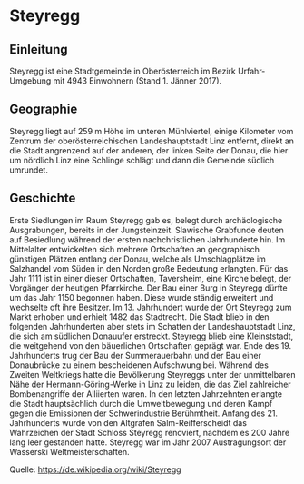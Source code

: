 # Steyregg
## Einleitung
Steyregg ist eine Stadtgemeinde in Oberösterreich im Bezirk Urfahr-Umgebung mit 4943 Einwohnern (Stand 1. Jänner 2017).
## Geographie
Steyregg liegt auf 259 m Höhe im unteren Mühlviertel, einige Kilometer vom Zentrum der oberösterreichischen Landeshauptstadt Linz entfernt, direkt an die Stadt angrenzend auf der anderen, der linken Seite der Donau, die hier um nördlich Linz eine Schlinge schlägt und dann die Gemeinde südlich umrundet.
## Geschichte
Erste Siedlungen im Raum Steyregg gab es, belegt durch archäologische Ausgrabungen, bereits in der Jungsteinzeit. Slawische Grabfunde deuten auf Besiedlung während der ersten nachchristlichen Jahrhunderte hin.
Im Mittelalter entwickelten sich mehrere Ortschaften an geographisch günstigen Plätzen entlang der Donau, welche als Umschlagplätze im Salzhandel vom Süden in den Norden große Bedeutung erlangten. Für das Jahr 1111 ist in einer dieser Ortschaften, Taversheim, eine Kirche belegt, der Vorgänger der heutigen Pfarrkirche. Der Bau einer Burg in Steyregg dürfte um das Jahr 1150 begonnen haben. Diese wurde ständig erweitert und wechselte oft ihre Besitzer. Im 13. Jahrhundert wurde der Ort Steyregg zum Markt erhoben und erhielt 1482 das Stadtrecht. Die Stadt blieb in den folgenden Jahrhunderten aber stets im Schatten der Landeshauptstadt Linz, die sich am südlichen Donauufer erstreckt. Steyregg blieb eine Kleinststadt, die weitgehend von den bäuerlichen Ortschaften geprägt war.
Ende des 19. Jahrhunderts trug der Bau der Summerauerbahn und der Bau einer Donaubrücke zu einem bescheidenen Aufschwung bei. Während des Zweiten Weltkriegs hatte die Bevölkerung Steyreggs unter der unmittelbaren Nähe der Hermann-Göring-Werke in Linz zu leiden, die das Ziel zahlreicher Bombenangriffe der Alliierten waren. In den letzten Jahrzehnten erlangte die Stadt hauptsächlich durch die Umweltbewegung und deren Kampf gegen die Emissionen der Schwerindustrie Berühmtheit.
Anfang des 21. Jahrhunderts wurde von den Altgrafen Salm-Reifferscheidt das Wahrzeichen der Stadt Schloss Steyregg renoviert, nachdem es 200 Jahre lang leer gestanden hatte.
Steyregg war im Jahr 2007 Austragungsort der Wasserski Weltmeisterschaften.


Quelle: https://de.wikipedia.org/wiki/Steyregg